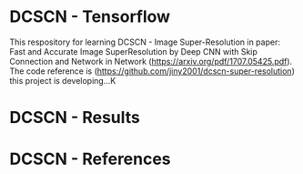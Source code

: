 # DCSCN - Tensorflow

This respository for learning DCSCN - Image Super-Resolution in paper:
Fast and Accurate Image SuperResolution by Deep CNN with Skip Connection and Network in Network
(https://arxiv.org/pdf/1707.05425.pdf). The code reference is 
(https://github.com/jiny2001/dcscn-super-resolution)
this project is developing...K

# DCSCN - Results

# DCSCN - References